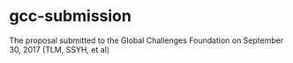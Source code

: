 # gcc-submission
The proposal submitted to the Global Challenges Foundation on September 30, 2017 (TLM, SSYH, et al)
